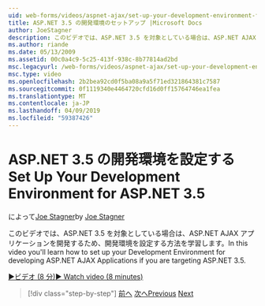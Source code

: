 ```yaml
---
uid: web-forms/videos/aspnet-ajax/set-up-your-development-environment-for-aspnet-35
title: ASP.NET 3.5 の開発環境のセットアップ |Microsoft Docs
author: JoeStagner
description: このビデオでは、ASP.NET 3.5 を対象としている場合は、ASP.NET AJAX アプリケーションを開発するため、開発環境を設定する方法を学習します。
ms.author: riande
ms.date: 05/13/2009
ms.assetid: 00c0a4c9-5c25-413f-938c-8b77814ad2bd
msc.legacyurl: /web-forms/videos/aspnet-ajax/set-up-your-development-environment-for-aspnet-35
msc.type: video
ms.openlocfilehash: 2b2bea92cd0f5ba08a9a5f71ed321864381c7587
ms.sourcegitcommit: 0f1119340e4464720cfd16d0ff15764746ea1fea
ms.translationtype: MT
ms.contentlocale: ja-JP
ms.lasthandoff: 04/09/2019
ms.locfileid: "59387426"
---
```

# <a name="set-up-your-development-environment-for-aspnet-35"></a><span data-ttu-id="9dcc9-103">ASP.NET 3.5 の開発環境を設定する</span><span class="sxs-lookup"><span data-stu-id="9dcc9-103">Set Up Your Development Environment for ASP.NET 3.5</span></span>

<span data-ttu-id="9dcc9-104">によって[Joe Stagner](https://github.com/JoeStagner)</span><span class="sxs-lookup"><span data-stu-id="9dcc9-104">by [Joe Stagner](https://github.com/JoeStagner)</span></span>

<span data-ttu-id="9dcc9-105">このビデオでは、ASP.NET 3.5 を対象としている場合は、ASP.NET AJAX アプリケーションを開発するため、開発環境を設定する方法を学習します。</span><span class="sxs-lookup"><span data-stu-id="9dcc9-105">In this video you'll learn how to set up your Development Environment for developing ASP.NET AJAX Applications if you are targeting ASP.NET 3.5.</span></span>

[<span data-ttu-id="9dcc9-106">&#9654;ビデオ (8 分)</span><span class="sxs-lookup"><span data-stu-id="9dcc9-106">&#9654; Watch video (8 minutes)</span></span>](https://channel9.msdn.com/Blogs/ASP-NET-Site-Videos/set-up-your-development-environment-for-aspnet-35)

> [!div class="step-by-step"]
> <span data-ttu-id="9dcc9-107">[前へ](how-to-dynamically-add-controls-to-a-web-page.md)
> [次へ](set-up-your-development-environment-for-aspnet-20.md)</span><span class="sxs-lookup"><span data-stu-id="9dcc9-107">[Previous](how-to-dynamically-add-controls-to-a-web-page.md)
[Next](set-up-your-development-environment-for-aspnet-20.md)</span></span>
